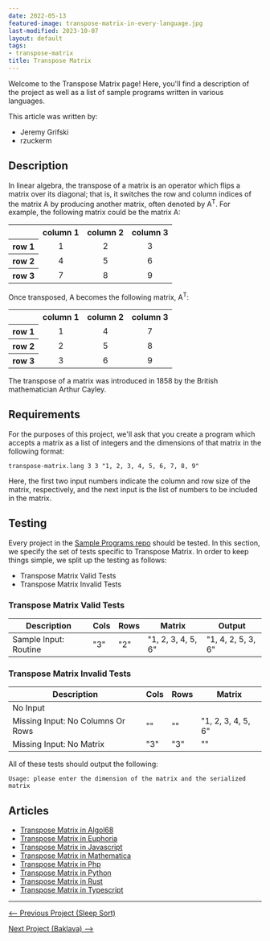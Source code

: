 ```yaml
---
date: 2022-05-13
featured-image: transpose-matrix-in-every-language.jpg
last-modified: 2023-10-07
layout: default
tags:
- transpose-matrix
title: Transpose Matrix
---
```


Welcome to the Transpose Matrix page! Here, you'll find a description of the project as well as a list of sample programs written in various languages.

This article was written by:

- Jeremy Grifski
- rzuckerm

## Description

<style>
    .matrix {
        text-align: center;
    }

    .empty {
        background-color: transparent;
    }

    .right {
        text-align: right;
    }
</style>

In linear algebra, the transpose of a matrix is an operator which flips a matrix over its diagonal; 
that is, it switches the row and column indices of the matrix A by producing another matrix, often 
denoted by A<sup>T</sup>. For example, the following matrix could be the matrix A:

<table class="matrix">
    <tr>
        <th class="empty;">&nbsp;</th>
        <th>column 1</th>
        <th>column 2</th>
        <th>column 3</th>
    </tr>
    <tr>
        <th class="right">row 1</th>
        <td>1</td>
        <td>2</td>
        <td>3</td>
    </tr>
    <tr>
        <th class="right">row 2</th>
        <td>4</td>
        <td>5</td>
        <td>6</td>
    </tr>
    <tr>
        <th class="right">row 3</th>
        <td>7</td>
        <td>8</td>
        <td>9</td>
    </tr>
</table>

Once transposed, A becomes the following matrix, A<sup>T</sup>:

<table class="matrix">
    <tr>
        <th class="empty">&nbsp;</th>
        <th>column 1</th>
        <th>column 2</th>
        <th >column 3</th>
    </tr>
    <tr>
        <th class="right">row 1</th>
        <td>1</td>
        <td>4</td>
        <td>7</td>
    </tr>
    <tr>
        <th class="right">row 2</th>
        <td>2</td>
        <td>5</td>
        <td>8</td>
    </tr>
    <tr>
        <th class="right">row 3</th>
        <td>3</td>
        <td>6</td>
        <td>9</td>
    </tr>
</table>

The transpose of a matrix was introduced in 1858 by the British mathematician Arthur Cayley.


## Requirements

For the purposes of this project, we'll ask that you create a program which accepts
a matrix as a list of integers and the dimensions of that matrix in the following
format:

```
transpose-matrix.lang 3 3 "1, 2, 3, 4, 5, 6, 7, 8, 9"
```

Here, the first two input numbers indicate the column and row size of the matrix, respectively, and the 
next input is the list of numbers to be included in the matrix.


## Testing

Every project in the [Sample Programs repo](https://github.com/TheRenegadeCoder/sample-programs) should be tested.
In this section, we specify the set of tests specific to Transpose Matrix.
In order to keep things simple, we split up the testing as follows:

- Transpose Matrix Valid Tests
- Transpose Matrix Invalid Tests

### Transpose Matrix Valid Tests

| Description | Cols | Rows | Matrix | Output |
| ----------- | ---- | ---- | ------ | ------ |
| Sample Input: Routine | "3" | "2" | "1, 2, 3, 4, 5, 6" | "1, 4, 2, 5, 3, 6" |

### Transpose Matrix Invalid Tests

| Description | Cols | Rows | Matrix |
| ----------- | ---- | ---- | ------ |
| No Input |  |  |  |
| Missing Input: No Columns Or Rows | "" | "" | "1, 2, 3, 4, 5, 6" |
| Missing Input: No Matrix | "3" | "3" | "" |

All of these tests should output the following:

```
Usage: please enter the dimension of the matrix and the serialized matrix
```


## Articles

- [Transpose Matrix in Algol68](https://sampleprograms.io/projects/transpose-matrix/algol68)
- [Transpose Matrix in Euphoria](https://sampleprograms.io/projects/transpose-matrix/euphoria)
- [Transpose Matrix in Javascript](https://sampleprograms.io/projects/transpose-matrix/javascript)
- [Transpose Matrix in Mathematica](https://sampleprograms.io/projects/transpose-matrix/mathematica)
- [Transpose Matrix in Php](https://sampleprograms.io/projects/transpose-matrix/php)
- [Transpose Matrix in Python](https://sampleprograms.io/projects/transpose-matrix/python)
- [Transpose Matrix in Rust](https://sampleprograms.io/projects/transpose-matrix/rust)
- [Transpose Matrix in Typescript](https://sampleprograms.io/projects/transpose-matrix/typescript)

***

<nav class="project-nav">

<div id="prev" markdown="1">

[<-- Previous Project (Sleep Sort)](https://sampleprograms.io/projects/sleep-sort)

</div>

<div id="next" markdown="1">

[Next Project (Baklava) -->](https://sampleprograms.io/projects/baklava)

</div>

</nav>